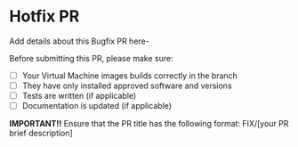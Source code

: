 # Hotfix PR

Add details about this Bugfix PR here-
 
Before submitting this PR, please make sure:

- [ ] Your Virtual Machine images builds correctly in the branch
- [ ] They have only installed approved software and versions
- [ ] Tests are written (if applicable)
- [ ] Documentation is updated (if applicable)

**IMPORTANT!!** Ensure that the PR title has the following format: FIX/[your PR brief description]
